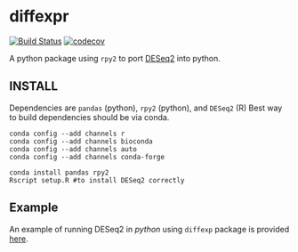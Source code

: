 # diffexpr # 
[![Build Status](https://travis-ci.org/wckdouglas/diffexpr.svg?branch=master)](https://travis-ci.org/wckdouglas/diffexpr) [![codecov](https://codecov.io/gh/wckdouglas/diffexpr/branch/master/graph/badge.svg)](https://codecov.io/gh/wckdouglas/diffexpr)


A python package using ```rpy2``` to port [DESeq2](https://bioconductor.org/packages/release/bioc/html/DESeq2.html) into python.

## INSTALL ##
Dependencies are ```pandas``` (python), ```rpy2``` (python), and ```DESeq2``` (R)
Best way to build dependencies should be via conda. 

```
conda config --add channels r
conda config --add channels bioconda
conda config --add channels auto
conda config --add channels conda-forge

conda install pandas rpy2
Rscript setup.R #to install DESeq2 correctly 
```

## Example ##
An example of running DESeq2 in *python* using ```diffexp``` package is provided [here](https://github.com/wckdouglas/diffexp/blob/master/example/deseq_example.ipynb).
